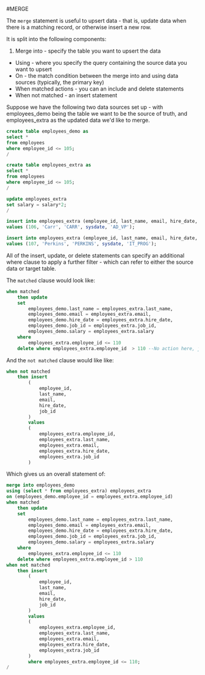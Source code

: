 #MERGE

The `merge` statement is useful to upsert data - that is, update data when there is a matching record, or otherwise insert a new row.

It is split into the following components:

1. Merge into - specify the table you want to upsert the data
* Using - where you specify the query containing the source data you want to upsert
*  On - the match condition between the merge into and using data sources (typically, the primary key)
* When matched actions - you can an include and delete statements
* When not matched - an insert statement

Suppose we have the following two data sources set up - with employees_demo being the table we want to be the source of truth, and employees_extra as the updated data we'd like to merge.

```sql
create table employees_demo as
select *
from employees
where employee_id <= 105;
/

create table employees_extra as
select *
from employees
where employee_id <= 105;
/

update employees_extra
set salary = salary*2;
/

insert into employees_extra (employee_id, last_name, email, hire_date, job_id)
values (106, 'Carr', 'CARR', sysdate, 'AD_VP');

insert into employees_extra (employee_id, last_name, email, hire_date, job_id)
values (107, 'Perkins', 'PERKINS', sysdate, 'IT_PROG');
```

All of the insert, update, or delete statements can specify an additional where clause to apply a further filter - which can refer to either the source data or target table.

The `matched` clause would look like:

```sql
when matched
    then update
    set
        employees_demo.last_name = employees_extra.last_name,
        employees_demo.email = employees_extra.email,
        employees_demo.hire_date = employees_extra.hire_date,
        employees_demo.job_id = employees_extra.job_id,
        employees_demo.salary = employees_extra.salary
    where
        employees_extra.employee_id <= 110
    delete where employees_extra.employee_id  > 110 --No action here, just to demonstrate
```

And the `not matched` clause would like like:

```sql
when not matched
    then insert
        (
            employee_id,
            last_name,
            email,
            hire_date,
            job_id
        )
        values
        (
            employees_extra.employee_id,
            employees_extra.last_name,
            employees_extra.email,
            employees_extra.hire_date,
            employees_extra.job_id
        )
```

Which gives us an overall statement of:

```sql
merge into employees_demo
using (select * from employees_extra) employees_extra
on (employees_demo.employee_id = employees_extra.employee_id)
when matched
    then update
    set
        employees_demo.last_name = employees_extra.last_name,
        employees_demo.email = employees_extra.email,
        employees_demo.hire_date = employees_extra.hire_date,
        employees_demo.job_id = employees_extra.job_id,
        employees_demo.salary = employees_extra.salary
    where
        employees_extra.employee_id <= 110
    delete where employees_extra.employee_id > 110
when not matched
    then insert
        (
            employee_id,
            last_name,
            email,
            hire_date,
            job_id
        )
        values
        (
            employees_extra.employee_id,
            employees_extra.last_name,
            employees_extra.email,
            employees_extra.hire_date,
            employees_extra.job_id
        )
        where employees_extra.employee_id <= 110;
/
```
